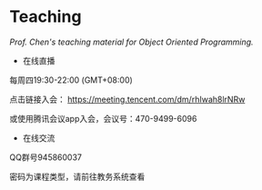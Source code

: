 # Teaching

*Prof. Chen's teaching material for Object Oriented Programming.*


- 在线直播

每周四19:30-22:00 (GMT+08:00) 

点击链接入会：
https://meeting.tencent.com/dm/rhIwah8lrNRw

或使用腾讯会议app入会，会议号：470-9499-6096

- 在线交流

QQ群号945860037

密码为课程类型，请前往教务系统查看
